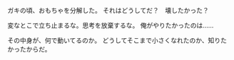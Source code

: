 ガキの頃、おもちゃを分解した。
それはどうしてだ？　壊したかった？

変なとこで立ち止まるな。思考を放棄するな。
俺がやりたかったのは……

その中身が、何で動いてるのか。
どうしてそこまで小さくなれたのか、知りたかったからだ。




 